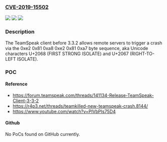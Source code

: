 ### [CVE-2019-15502](https://cve.mitre.org/cgi-bin/cvename.cgi?name=CVE-2019-15502)
![](https://img.shields.io/static/v1?label=Product&message=n%2Fa&color=blue)
![](https://img.shields.io/static/v1?label=Version&message=n%2Fa&color=blue)
![](https://img.shields.io/static/v1?label=Vulnerability&message=n%2Fa&color=brighgreen)

### Description

The TeamSpeak client before 3.3.2 allows remote servers to trigger a crash via the 0xe2 0x81 0xa8 0xe2 0x81 0xa7 byte sequence, aka Unicode characters U+2068 (FIRST STRONG ISOLATE) and U+2067 (RIGHT-TO-LEFT ISOLATE).

### POC

#### Reference
- https://forum.teamspeak.com/threads/141134-Release-TeamSpeak-Client-3-3-2
- https://r4p3.net/threads/teamkilled-new-teamspeak-crash.8144/
- https://www.youtube.com/watch?v=PlVbPIs75D4

#### Github
No PoCs found on GitHub currently.

